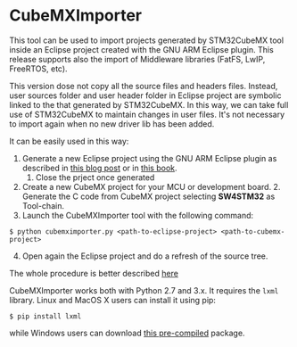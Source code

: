 # CubeMXImporter
This tool can be used to import projects generated by STM32CubeMX tool inside an Eclipse project created with the GNU ARM Eclipse plugin. This release supports also the import of Middleware libraries (FatFS, LwIP, FreeRTOS, etc).

This version dose not copy all the source files and headers files. Instead, user sources folder and user header folder in Eclipse project are symbolic linked to the that generated by STM32CubeMX. In this way, we can take full use of STM32CubeMX to maintain changes in user files. It's not necessary to import again when no new driver lib has been added.

It can be easily used in this way:

1. Generate a new Eclipse project using the GNU ARM Eclipse plugin as described in [this blog post](http://www.carminenoviello.com/en/2015/06/04/stm32-applications-eclipse-gcc-stcube/) or in [this book](https://leanpub.com/mastering-stm32).
	1. Close the prject once generated
2. Create a new CubeMX project for your MCU or development board.
	2. Generate the C code from CubeMX project selecting **SW4STM32** as Tool-chain.
3. Launch the CubeMXImporter tool with the following command:
```
$ python cubemximporter.py <path-to-eclipse-project> <path-to-cubemx-project>
```
4. Open again the Eclipse project and do a refresh of the source tree.

The whole procedure is better described [here](http://www.carminenoviello.com/en/2015/11/02/quickly-import-stm32cubemx-project-eclipse-project/)

CubeMXImporter works both with Python 2.7 and 3.x. It requires the `lxml` library. Linux and MacOS X users can install it using pip:

```
$ pip install lxml
```

while Windows users can download [this pre-compiled](http://bit.ly/1P4lxSO) package.
